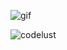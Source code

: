 ![gif](https://giffiles.alphacoders.com/822/8223.gif)

<p><img src="https://github-readme-stats.vercel.app/api/top-langs?username=codelust&show_icons=true&layout=compact" alt="codelust" /></p>



 



